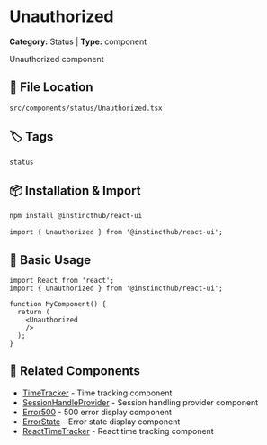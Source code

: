 # Unauthorized

**Category:** Status | **Type:** component

Unauthorized component

## 📁 File Location

`src/components/status/Unauthorized.tsx`

## 🏷️ Tags

`status`

## 📦 Installation & Import

```bash
npm install @instincthub/react-ui
```

```tsx
import { Unauthorized } from '@instincthub/react-ui';
```

## 🚀 Basic Usage

```tsx
import React from 'react';
import { Unauthorized } from '@instincthub/react-ui';

function MyComponent() {
  return (
    <Unauthorized
    />
  );
}
```

## 🔗 Related Components

- [TimeTracker](./TimeTracker.md) - Time tracking component
- [SessionHandleProvider](./SessionHandleProvider.md) - Session handling provider component
- [Error500](./Error500.md) - 500 error display component
- [ErrorState](./ErrorState.md) - Error state display component
- [ReactTimeTracker](./ReactTimeTracker.md) - React time tracking component

